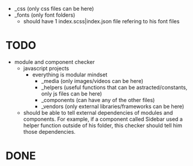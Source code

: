 - _css (only css files can be here)
- _fonts (only font folders)
  - should have 1 index.scss|index.json file refering to his font files

# TODO
- module and component checker
  - javascript projects
    - everything is modular mindset
      - _media (only images/videos can be here)
      - _helpers (useful functions that can be astracted/constants, only js files can be here)
      - _components (can have any of the other files)
      - _vendors (only external libraries/frameworks can be here)
  - should be able to tell external dependencies of modules and components.
    For example, if a component called Sidebar used a helper function outside
    of his folder, this checker should tell him those dependencies.

# DONE
